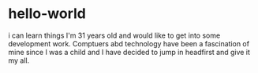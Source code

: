 # hello-world
i can learn things
I'm 31 years old and would like to get into some development work. Comptuers abd technology have been a fascination of mine since I was a child and I have decided to jump in headfirst and give it my all.
